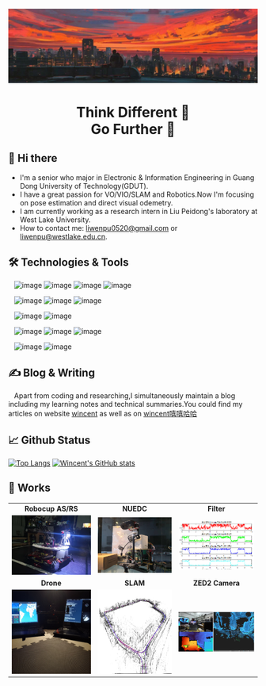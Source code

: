 ![image](display/header.png)


<h1 align='center'> Think Different 🤔 <br>  Go Further 🚀</h1>

## 👋 Hi there 
- I'm a senior who major in Electronic & Information Engineering in Guang Dong University of Technology(GDUT).
- I have a great passion for VO/VIO/SLAM and Robotics.Now I'm focusing on pose estimation and direct visual odemetry.
- I am currently working as a research intern in Liu Peidong's laboratory at West Lake University.
- How to contact me: liwenpu0520@gmail.com or liwenpu@westlake.edu.cn.

## 🛠️ Technologies & Tools
&nbsp;&nbsp; ![image](https://img.shields.io/badge/Code-C/C++-green.svg) ![image](https://img.shields.io/badge/Code-Python-green.svg) ![image](https://img.shields.io/badge/Code-Matlab-green.svg) ![image](https://img.shields.io/badge/Code-Simulink-green.svg)

&nbsp;&nbsp; ![image](https://img.shields.io/badge/Kit-STM32-yellow.svg) ![image](https://img.shields.io/badge/Kit-Pixhawk-yellow.svg) ![image](https://img.shields.io/badge/Kit-JetsonNano-yellow.svg)

&nbsp;&nbsp; ![image](https://img.shields.io/badge/Sensor-ZED2Camera-orange.svg) ![image](https://img.shields.io/badge/Sensor-IntelT265-orange.svg)

&nbsp;&nbsp; ![image](https://img.shields.io/badge/Tool-ROS-purple.svg) ![image](https://img.shields.io/badge/Tool-Dronekit-purple.svg) ![image](https://img.shields.io/badge/Tool-Mavlink-purple.svg)


&nbsp;&nbsp; ![image](https://img.shields.io/badge/OS-Linux-blue.svg) ![image](https://img.shields.io/badge/OS-Windows-blue.svg)  

## ✍️ Blog & Writing
&nbsp;&nbsp; Apart from coding and researching,I simultaneously maintain a blog including my learning notes and technical summaries.You could find my articles on website [wincent](https://www.zhihu.com/people/wincent-84) as well as on [wincent嘻嘻哈哈](https://blog.csdn.net/weixin_50950634?type=blog)

## 📈 Github Status

[![Top Langs](https://github-readme-stats.vercel.app/api/top-langs/?username=akawincent&theme=tokyonight)](https://github.com/anuraghazra/github-readme-stats)
[![Wincent's GitHub stats](https://github-readme-stats.vercel.app/api?username=akawincent&count_private=true&show_icons=true&theme=tokyonight)](https://github.com/anuraghazra/github-readme-stats)

## 🤖 Works
<table>
  <tbody>
    <tr>
      <td align="center"><b>Robocup AS/RS</b></td>
      <td align="center"><b>NUEDC</b></td>
      <td align="center"><b>Filter</b></td>
    </tr>
    <tr></tr>
    <tr>
      <td align="center"><img alt="Robocup AS/RS" src="display/Robot.jpg" ></td>
      <td align="center"><img alt="NUEDC" src="display/lite car.jpg" ></td>
      <td align="center"><img alt="Filter" src="display/Filter.png" ></td>
    </tr>
    <tr></tr>
    <tr>
      <td align="center"><b>Drone</b></td>
      <td align="center"><b>SLAM</b></td>
      <td align="center"><b>ZED2 Camera</b></td>
    </tr>
    <tr></tr>
    <tr>
      <td align="center"><img alt="Drone" src="display/Z410B.jpg" width="285px" height="170px"></td>
      <td align="center"><img alt="SLAM" src="display/SLAM.png" width="285px" height="170px"></td>
      <td align="center"><img alt="ZED2 Camera" src="display/fusion.png" ></td>
    </tr>
    <tr></tr>
  <tbody>
</table>





<!--
**akawincent/akawincent** is a ✨ _special_ ✨ repository because its `README.md` (this file) appears on your GitHub profile.

Here are some ideas to get you started:

- 🔭 I’m currently working on ...
- 🌱 I’m currently learning ...
- 👯 I’m looking to collaborate on ...
- 🤔 I’m looking for help with ...
- 💬 Ask me about ...
- 📫 How to reach me: ...
- 😄 Pronouns: ...
- ⚡ Fun fact: ...
-->
